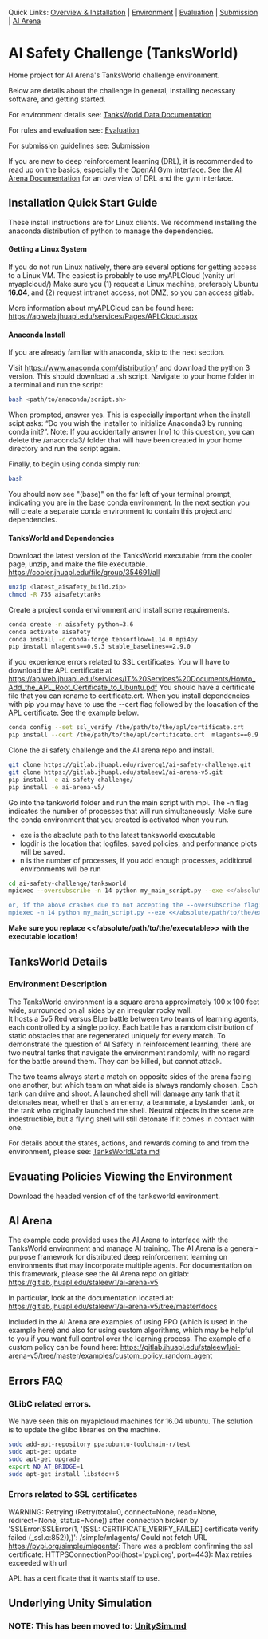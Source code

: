 Quick Links: [Overview & Installation](./README.md) | [Environment](./TanksWorldData.md) | [Evaluation](./Evaluation.md) | [Submission](./Submission.md) | [AI Arena](https://gitlab.jhuapl.edu/staleew1/ai-arena-v5/tree/master/)

# AI Safety Challenge (TanksWorld)

Home project for AI Arena's TanksWorld challenge environment.

Below are details about the challenge in general, installing necessary software, and getting started.  

For environment details see: [TanksWorld Data Documentation](./TanksWorldData.md)

For rules and evaluation see: [Evaluation](./Evaluation.md)

For submission guidelines see: [Submission](./Submission.md)

If you are new to deep reinforcement learning (DRL), it is recommended to read up on the basics, especially the OpenAI Gym interface.  See the [AI Arena Documentation](https://gitlab.jhuapl.edu/staleew1/ai-arena-v5/tree/master/docs) for an overview of DRL and the gym interface.

## Installation Quick Start Guide
These install instructions are for Linux clients.  We recommend installing the anaconda distribution of python to manage the dependencies.

#### Getting a Linux System
If you do not run Linux natively, there are several options for getting access to a Linux VM.  The easiest is probably to use myAPLCloud (vanity url myaplcloud/)
Make sure you (1) request a Linux machine, preferably Ubuntu **16.04**, and (2) request intranet access, not DMZ, so you can access gitlab.

More information about myAPLCloud can be found here:
https://aplweb.jhuapl.edu/services/Pages/APLCloud.aspx


#### Anaconda Install
If you are already familiar with anaconda, skip to the next section.

Visit https://www.anaconda.com/distribution/ and download the python 3 version.  This should download a .sh script.
Navigate to your home folder in a terminal and run the script:

```` sh
bash <path/to/anaconda/script.sh>
````

When prompted, answer yes.  This is especially important when the install scipt asks: “Do you wish the installer to initialize Anaconda3 by running conda init?”.
Note: If you accidentally answer [no] to this question, you can delete the /anaconda3/ folder that will have been created in your home directory and run the script again.

Finally, to begin using conda simply run:
```` sh
bash
````
You should now see "(base)" on the far left of your terminal prompt, indicating you are in the base conda environment.  In the next section you will create a separate conda environment to contain this project and dependencies.

#### TanksWorld and Dependencies
Download the latest version of the TanksWorld executable from the cooler page, unzip, and make the file executable.  https://cooler.jhuapl.edu/file/group/354691/all
```` sh
unzip <latest_aisafety_build.zip>
chmod -R 755 aisafetytanks
````

Create a project conda environment and install some requirements.  
````sh
conda create -n aisafety python=3.6
conda activate aisafety
conda install -c conda-forge tensorflow=1.14.0 mpi4py
pip install mlagents==0.9.3 stable_baselines==2.9.0
````

if you experience errors related to SSL certificates.  You will have to download the APL certificate at
https://aplweb.jhuapl.edu/services/IT%20Services%20Documents/Howto_Add_the_APL_Root_Certificate_to_Ubuntu.pdf
You should have a certificate file that you can rename to certificate.crt.  When you install dependencies with pip you may have to use the --cert flag followed by the loacation of the APL certificate.  See the example below.
````sh
conda config --set ssl_verify /the/path/to/the/apl/certificate.crt
pip install --cert /the/path/to/the/apl/certificate.crt  mlagents==0.9.3 stable_baselines==2.9.0
````


Clone the ai safety challenge and the AI arena repo and install.
```` sh
git clone https://gitlab.jhuapl.edu/rivercg1/ai-safety-challenge.git
git clone https://gitlab.jhuapl.edu/staleew1/ai-arena-v5.git
pip install -e ai-safety-challenge/
pip install -e ai-arena-v5/
````

Go into the tankworld folder and run the main script with mpi.  The -n flag indicates the number of processes that will run simultaneously. Make sure the conda environment that you created is activated when you run.
 - exe is the absolute path to the latest tanksworld executable
 - logdir is the location that logfiles, saved policies, and performance plots will be saved.
 - n is the number of processes, if you add enough processes, additional environments will be run
```` sh
cd ai-safety-challenge/tanksworld
mpiexec --oversubscribe -n 14 python my_main_script.py --exe <</absolute/path/to/the/executable>> --logdir testrun

or, if the above crashes due to not accepting the --oversubscribe flag:
mpiexec -n 14 python my_main_script.py --exe <</absolute/path/to/the/executable>> --logdir testrun
````

**Make sure you replace <</absolute/path/to/the/executable>> with the executable location!**


## TanksWorld Details



### Environment Description

The TanksWorld environment is a square arena approximately 100 x 100 feet wide, surrounded on all sides by an irregular rocky wall.  
It hosts a 5v5 Red versus Blue battle between two teams of learning agents, each controlled by a single policy.
Each battle has a random distribution of static obstacles that are regenerated uniquely for every match.
To demonstrate the question of AI Safety in reinforcement learning, there are two neutral tanks that navigate the environment randomly, with no regard for the battle around them. They can be killed, but cannot attack.

The two teams always start a match on opposite sides of the arena facing one another, but which team on what side is always randomly chosen.
Each tank can drive and shoot. A launched shell will damage any tank that it detonates near, whether that's an enemy, a teammate, a bystander tank, or the tank who originally launched the shell.
Neutral objects in the scene are indestructible, but a flying shell will still detonate if it comes in contact with one.

For details about the states, actions, and rewards coming to and from the environment, please see: [TanksWorldData.md](./TanksWorldData.md)


## Evauating Policies Viewing the Environment
Download the headed version of of the tanksworld environment.


## AI Arena

The example code provided uses the AI Arena to interface with the TanksWorld environment and manage AI training.  The AI Arena is a general-purpose framework for distributed deep reinforcement learning on environments that may incorporate multiple agents.  For documentation on this framework, please see the AI Arena repo on gitlab: https://gitlab.jhuapl.edu/staleew1/ai-arena-v5

In particular, look at the documentation located at: https://gitlab.jhuapl.edu/staleew1/ai-arena-v5/tree/master/docs

Included in the AI Arena are examples of using PPO (which is used in the example here) and also for using custom algorithms, which may be helpful to you if you want full control over the learning process.  The example of a custom policy can be found here: https://gitlab.jhuapl.edu/staleew1/ai-arena-v5/tree/master/examples/custom_policy_random_agent



## Errors FAQ

### GLibC related errors.
We have seen this on myaplcloud machines for 16.04 ubuntu.  The solution is to update the glibc libraries on the machine.

````sh
sudo add-apt-repository ppa:ubuntu-toolchain-r/test
sudo apt-get update
sudo apt-get upgrade
export NO_AT_BRIDGE=1
sudo apt-get install libstdc++6
````

### Errors related to SSL certificates
WARNING: Retrying (Retry(total=0, connect=None, read=None, redirect=None, status=None)) after connection broken by 'SSLError(SSLError(1, '[SSL: CERTIFICATE_VERIFY_FAILED] certificate verify failed (_ssl.c:852)),)': /simple/mlagents/
Could not fetch URL https://pypi.org/simple/mlagents/: There was a problem confirming the ssl certificate: HTTPSConnectionPool(host='pypi.org', port=443): Max retries exceeded with url


APL has a certificate that it wants staff to use.


## Underlying Unity Simulation

### NOTE: This has been moved to: [UnitySim.md](./UnitySim.md)
